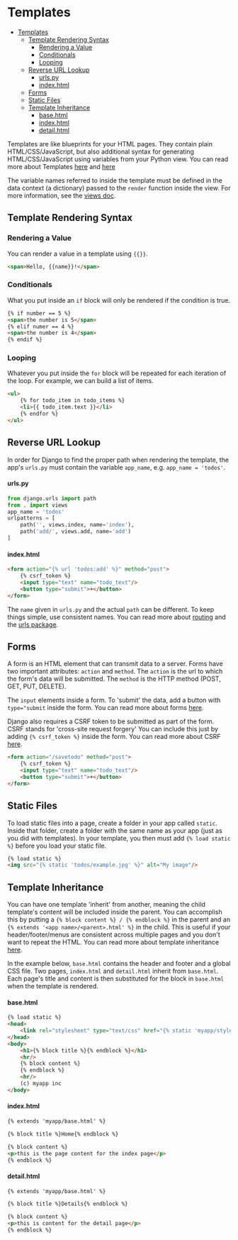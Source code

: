 # Templates

- [Templates](#templates)
  - [Template Rendering Syntax](#template-rendering-syntax)
    - [Rendering a Value](#rendering-a-value)
    - [Conditionals](#conditionals)
    - [Looping](#looping)
  - [Reverse URL Lookup](#reverse-url-lookup)
      - [urls.py](#urlspy)
      - [index.html](#indexhtml)
  - [Forms](#forms)
  - [Static Files](#static-files)
  - [Template Inheritance](#template-inheritance)
      - [base.html](#basehtml)
      - [index.html](#indexhtml-1)
      - [detail.html](#detailhtml)

Templates are like blueprints for your HTML pages. They contain plain HTML/CSS/JavaScript, but also additional syntax for generating HTML/CSS/JavaScript using variables from your Python view. You can read more about Templates [here](https://docs.djangoproject.com/en/2.0/topics/templates/) and [here](https://docs.djangoproject.com/en/2.0/ref/templates/builtins/)

The variable names referred to inside the template must be defined in the data context (a dictionary) passed to the `render` function inside the view. For more information, see the [views doc](02%20-%20Views.md).

## Template Rendering Syntax

### Rendering a Value

You can render a value in a template using `{{}}`.

```html
<span>Hello, {{name}}!</span>
```

### Conditionals

What you put inside an `if` block will only be rendered if the condition is true.

```html
{% if number == 5 %}
<span>the number is 5</span>
{% elif numer == 4 %}
<span>the number is 4</span>
{% endif %}
```

### Looping

Whatever you put inside the `for` block will be repeated for each iteration of the loop. For example, we can build a list of items.

```html
<ul>
    {% for todo_item in todo_items %}
    <li>{{ todo_item.text }}</li>
    {% endfor %}
</ul>
```


## Reverse URL Lookup

In order for Django to find the proper path when rendering the template, the app's `urls.py` must contain the variable `app_name`, e.g. `app_name = 'todos'`.


#### urls.py
```python
from django.urls import path
from . import views
app_name = 'todos'
urlpatterns = [
    path('', views.index, name='index'),
    path('add/', views.add, name='add')
]
```

#### index.html
```html
<form action="{% url 'todos:add' %}" method="post">
    {% csrf_token %}
    <input type="text" name="todo_text"/>
    <button type="submit">+</button>
</form>
```


The `name` given in `urls.py` and the actual `path` can be different. To keep things simple, use consistent names. You can read more about [routing](https://docs.djangoproject.com/en/2.0/topics/http/urls/) and the [urls package](https://docs.djangoproject.com/en/2.0/ref/urls/).


## Forms

A form is an HTML element that can transmit data to a server. Forms have two important attributes: `action` and `method`. The `action` is the url to which the form's data will be submitted. The `method` is the HTTP method (POST, GET, PUT, DELETE).

The `input` elements inside a form. To 'submit' the data, add a button with `type="submit` inside the form. You can read more about forms [here](https://developer.mozilla.org/en-US/docs/Learn/HTML/Forms/Your_first_HTML_form).

Django also requires a CSRF token to be submitted as part of the form. CSRF stands for 'cross-site request forgery' You can include this just by adding `{% csrf_token %}` inside the form. You can read more about CSRF [here](https://en.wikipedia.org/wiki/Cross-site_request_forgery).

```html
<form action="/savetodo" method="post">
    {% csrf_token %}
    <input type="text" name="todo_text"/>
    <button type="submit">+</button>
</form>
```

## Static Files

To load static files into a page, create a folder in your app called `static`. Inside that folder, create a folder with the same name as your app (just as you did with templates). In your template, you then must add `{% load static %}` before you load your static file.

```html
{% load static %}
<img src="{% static 'todos/example.jpg' %}" alt="My image"/>
```

## Template Inheritance

You can have one template 'inherit' from another, meaning the child template's content will be included inside the parent. You can accomplish this by putting a `{% block content %} / {% endblock %}` in the parent and an `{% extends '<app name>/<parent>.html' %}` in the child. This is useful if your header/footer/menus are consistent across multiple pages and you don't want to repeat the HTML. You can read more about template inheritance [here](https://tutorial.djangogirls.org/en/template_extending/).

In the example below, `base.html` contains the header and footer and a global CSS file. Two pages, `index.html` and `detail.html` inherit from `base.html`. Each page's title and content is then substituted for the block in `base.html` when the template is rendered.


#### base.html

```html
{% load static %}
<head>
    <link rel="stylesheet" type="text/css" href="{% static 'myapp/style.css' %}"/>
</head>
<body>
    <h1>{% block title %}{% endblock %}</h1>
    <hr/>
    {% block content %}
    {% endblock %}
    <hr/>
    (c) myapp inc
</body>
```

#### index.html

```html
{% extends 'myapp/base.html' %}

{% block title %}Home{% endblock %}

{% block content %}
<p>this is the page content for the index page</p>
{% endblock %}
```

#### detail.html

````html
{% extends 'myapp/base.html' %}

{% block title %}Details{% endblock %}

{% block content %}
<p>this is content for the detail page</p>
{% endblock %}
````
